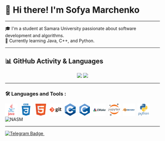 # 👋 Hi there! I'm Sofya Marchenko
---------
🎓 I'm a student at Samara University passionate about software development and algorithms.  
🔧 Currently learning Java, C++, and Python.  

---------
## 📊 GitHub Activity & Languages

<p align="center">
  <img src="https://github-readme-streak-stats.herokuapp.com/?user=MarchenkoSofia&theme=nightowl" height="300"/>
  <img src="https://github-readme-stats.vercel.app/api/top-langs/?username=MarchenkoSofia&layout=compact&theme=nightowl" height="200"/>
</p>

-------------
### :hammer_and_wrench: Languages and Tools :

<div>
  <img src="https://github.com/devicons/devicon/blob/master/icons/java/java-original-wordmark.svg" title="Java" alt="Java" width="40" height="40"/>&nbsp;
  <img src="https://github.com/devicons/devicon/blob/master/icons/css3/css3-plain-wordmark.svg"  title="CSS3" alt="CSS" width="40" height="40"/>&nbsp;
  <img src="https://github.com/devicons/devicon/blob/master/icons/html5/html5-original.svg" title="HTML5" alt="HTML" width="40" height="40"/>&nbsp;
  <img src="https://github.com/devicons/devicon/blob/master/icons/git/git-original-wordmark.svg" title="Git" **alt="Git" width="40" height="40"/>&nbsp;
  <img src="https://github.com/devicons/devicon/blob/master/icons/cplusplus/cplusplus-original.svg" title="C++" alt="C++" width="40" height="40"/>&nbsp;
  <img src="https://github.com/devicons/devicon/blob/master/icons/c/c-original.svg" title="C" alt="C" width="40" height="40"/>&nbsp;
  <img src="https://github.com/devicons/devicon/blob/master/icons/cmake/cmake-original-wordmark.svg" title="CMake" alt="CMake" width="40" height="40"/>&nbsp;
  <img src="https://github.com/devicons/devicon/blob/master/icons/jupyter/jupyter-original-wordmark.svg" title="Jupyter" alt="Jupyter" width="40" height="40"/>&nbsp;
  <img src="https://github.com/devicons/devicon/blob/master/icons/blender/blender-original-wordmark.svg" title="Blender" alt="Blender" width="40" height="40"/>&nbsp;
  <img src="https://github.com/devicons/devicon/blob/master/icons/python/python-original-wordmark.svg" title="Python" alt="Python" width="40" height="40"/>&nbsp;
  <img src="https://github.com/file-icons/icons/blob/master/svg/NASM.svg" title="NASM" alt="NASM" width="40" height="40"/>
</div>

-------------
<a href="https://t.me/sunsenamira" target="_blank">
  <img src="https://img.shields.io/badge/Telegram-blue?logo=Telegram&logoColor=white" alt="Telegram Badge"/>
</a>


<img src="https://komarev.com/ghpvc/?username=MarchenkoSofia&style=flat-square&color=blueviolet" alt=""/>
